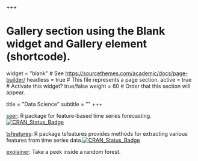 +++
# Gallery section using the Blank widget and Gallery element (shortcode).
widget = "blank"  # See https://sourcethemes.com/academic/docs/page-builder/
headless = true  # This file represents a page section.
active = true  # Activate this widget? true/false
weight = 60  # Order that this section will appear.

title = "Data Science"
subtitle = ""
+++

<i class="fa fa-cog fa-spin" style="color:Maroon"></i> [seer](https://github.com/thiyangt/seer): R package for feature-based time series forecasting.
[![CRAN\_Status\_Badge](http://www.r-pkg.org/badges/version/mozzie)](https://cran.r-project.org/package=mozzie)   

<i class="fa fa-cog fa-spin" style="color:Maroon"></i> [tsfeatures](https://github.com/robjhyndman/tsfeatures): R package tsfeatures provides methods for extracting various features from time series data.[![CRAN\_Status\_Badge](http://www.r-pkg.org/badges/version/tsfeatures)](https://cran.r-project.org/package=tsfeatures) 


<i class="fa fa-cog fa-spin" style="color:Maroon"></i> [explainer](https://github.com/thiyangt/explainer): Take a peek inside a random forest.
